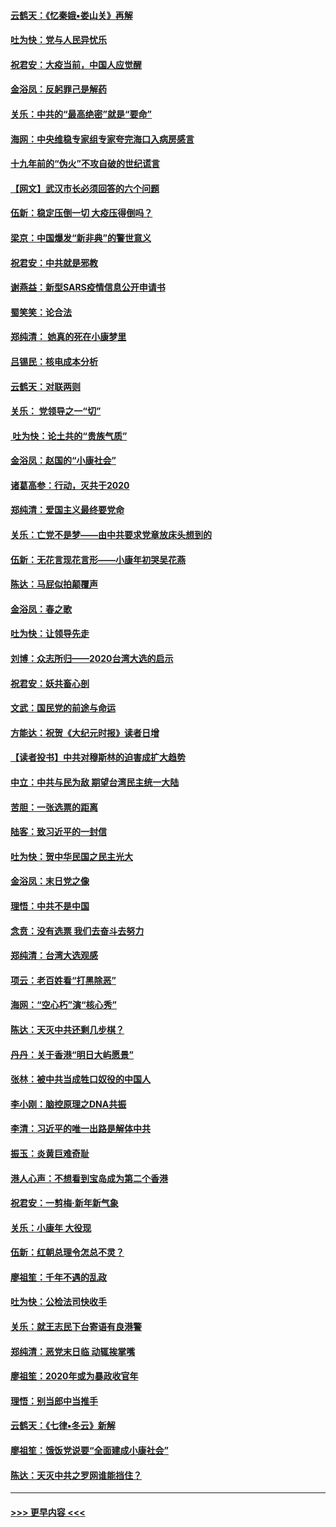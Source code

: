 #### [云鹤天：《忆秦娥▪娄山关》再解](../pages/nsc993/n11824682.md?t=01271601) 
#### [吐为快：党与人民异忧乐](../pages/nsc993/n11824660.md?t=01271601) 
#### [祝君安：大疫当前，中国人应觉醒](../pages/nsc993/n11821946.md?t=01271601) 
#### [金浴凤：反躬罪己是解药](../pages/nsc993/n11820280.md?t=01271601) 
#### [关乐：中共的“最高绝密”就是“要命”](../pages/nsc993/n11816946.md?t=01271601) 
#### [海网：中央维稳专家组专家夸完海口入病房感言](../pages/nsc993/n11815138.md?t=01271601) 
#### [十九年前的“伪火”不攻自破的世纪谎言](../pages/nsc993/n11813238.md?t=01271601) 
#### [【网文】武汉市长必须回答的六个问题](../pages/nsc993/n11813848.md?t=01271601) 
#### [伍新：稳定压倒一切 大疫压得倒吗？](../pages/nsc993/n11812634.md?t=01271601) 
#### [梁京：中国爆发“新非典”的警世意义](../pages/nsc993/n11812554.md?t=01271601) 
#### [祝君安：中共就是邪教](../pages/nsc993/n11812431.md?t=01271601) 
#### [谢燕益：新型SARS疫情信息公开申请书](../pages/nsc993/n11808840.md?t=01271601) 
#### [蜀笑笑：论合法](../pages/nsc993/n11808064.md?t=01271601) 
#### [郑纯清： 她真的死在小康梦里](../pages/nsc993/n11806623.md?t=01271601) 
#### [吕锡民：核电成本分析](../pages/nsc993/n11806284.md?t=01271601) 
#### [云鹤天：对联两则](../pages/nsc993/n11805957.md?t=01271601) 
#### [关乐： 党领导之一“切”](../pages/nsc993/n11804505.md?t=01271601) 
#### [ 吐为快：论土共的“贵族气质”](../pages/nsc993/n11804490.md?t=01271601) 
#### [金浴凤：赵国的“小康社会”](../pages/nsc993/n11804452.md?t=01271601) 
#### [诸葛高参：行动，灭共于2020](../pages/nsc993/n11804120.md?t=01271601) 
#### [郑纯清：爱国主义最终要党命](../pages/nsc993/n11802197.md?t=01271601) 
#### [关乐：亡党不是梦——由中共要求党章放床头想到的](../pages/nsc993/n11802156.md?t=01271601) 
#### [伍新：无花言现花言形——小康年初哭吴花燕](../pages/nsc993/n11800044.md?t=01271601) 
#### [陈达：马屁似拍颠覆声](../pages/nsc993/n11800010.md?t=01271601) 
#### [金浴凤：春之歌](../pages/nsc993/n11797687.md?t=01271601) 
#### [吐为快：让领导先走](../pages/nsc993/n11797512.md?t=01271601) 
#### [刘博：众志所归——2020台湾大选的启示](../pages/nsc993/n11796878.md?t=01271601) 
#### [祝君安：妖共畜心剖](../pages/nsc993/n11794273.md?t=01271601) 
#### [文武：国民党的前途与命运](../pages/nsc993/n11794198.md?t=01271601) 
#### [方能达：祝贺《大纪元时报》读者日增](../pages/nsc993/n11793807.md?t=01271601) 
#### [【读者投书】中共对穆斯林的迫害成扩大趋势](../pages/nsc993/n11791371.md?t=01271601) 
#### [中立：中共与民为敌 期望台湾民主统一大陆](../pages/nsc993/n11790392.md?t=01271601) 
#### [苦胆：一张选票的距离](../pages/nsc993/n11788914.md?t=01271601) 
#### [陆客：致习近平的一封信](../pages/nsc993/n11788867.md?t=01271601) 
#### [吐为快：贺中华民国之民主光大](../pages/nsc993/n11788618.md?t=01271601) 
#### [金浴凤：末日党之像](../pages/nsc993/n11787475.md?t=01271601) 
#### [理悟：中共不是中国](../pages/nsc993/n11787463.md?t=01271601) 
#### [念贲：没有选票  我们去奋斗去努力](../pages/nsc993/n11787398.md?t=01271601) 
#### [郑纯清：台湾大选观感](../pages/nsc993/n11786210.md?t=01271601) 
#### [项云：老百姓看“打黑除恶”](../pages/nsc993/n11785398.md?t=01271601) 
#### [海网：“空心朽”演“核心秀”](../pages/nsc993/n11783874.md?t=01271601) 
#### [陈达：天灭中共还剩几步棋？](../pages/nsc993/n11783719.md?t=01271601) 
#### [丹丹：关于香港“明日大屿愿景”](../pages/nsc993/n11783273.md?t=01271601) 
#### [张林：被中共当成牲口奴役的中国人](../pages/nsc993/n11782397.md?t=01271601) 
#### [李小刚：脑控原理之DNA共振](../pages/nsc993/n11780962.md?t=01271601) 
#### [李清：习近平的唯一出路是解体中共](../pages/nsc993/n11780866.md?t=01271601) 
#### [振玉：炎黄巨难奇耻](../pages/nsc993/n11779632.md?t=01271601) 
#### [港人心声：不想看到宝岛成为第二个香港](../pages/nsc993/n11778817.md?t=01271601) 
#### [祝君安：一剪梅‧新年新气象](../pages/nsc993/n11776340.md?t=01271601) 
#### [关乐：小康年 大役现](../pages/nsc993/n11774213.md?t=01271601) 
#### [伍新：红朝总理令怎总不灵？](../pages/nsc993/n11770813.md?t=01271601) 
#### [廖祖笙：千年不遇的乱政](../pages/nsc993/n11770373.md?t=01271601) 
#### [吐为快：公检法司快收手](../pages/nsc993/n11770359.md?t=01271601) 
#### [关乐：就王志民下台寄语有良港警](../pages/nsc993/n11769903.md?t=01271601) 
#### [郑纯清：恶党末日临 动辄挨掌嘴](../pages/nsc993/n11769356.md?t=01271601) 
#### [廖祖笙：2020年或为暴政收官年](../pages/nsc993/n11768216.md?t=01271601) 
#### [理悟：别当郎中当推手](../pages/nsc993/n11768243.md?t=01271601) 
#### [云鹤天：《七律▪冬云》新解](../pages/nsc993/n11768204.md?t=01271601) 
#### [廖祖笙：饿饭党说要“全面建成小康社会”](../pages/nsc993/n11767482.md?t=01271601) 
#### [陈达：天灭中共之罗网谁能挡住？](../pages/nsc993/n11767465.md?t=01271601) 

----
#### [ >>> 更早内容 <<< ](../indexes/nsc993-earlier.md)
